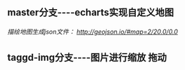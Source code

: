 
## master分支----echarts实现自定义地图
###### 描绘地图生成json文件： http://geojson.io/#map=2/20.0/0.0

## taggd-img分支----图片进行缩放 拖动




